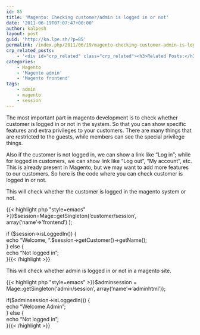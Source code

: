 ```yaml
---
id: 85
title: 'Magento: Checking customer/admin is logged in or not'
date: '2011-06-19T07:07:47+00:00'
author: kalpesh
layout: post
guid: 'http://ka.lpe.sh/?p=85'
permalink: /index.php/2011/06/19/magento-checking-customer-admin-is-logged-in-or-not/
crp_related_posts:
    - '<div id="crp_related" class="crp_related"><h3>Related Posts:</h3><ul><li><a href="http://ka.lpe.sh/2013/04/25/magento-check-if-any-particular-customer-is-currently-logged-in/"     class="crp_title">Magento: Check if any particular customer is currently logged in</a></li><li><a href="http://ka.lpe.sh/2011/06/19/magento-get-customer-details-customer-id-name-email/"     class="crp_title">Magento: Get customer details : customer id, name, email</a></li><li><a href="http://ka.lpe.sh/2011/06/19/magento-some-important-functions/"     class="crp_title">Magento: Some important functions</a></li><li><a href="http://ka.lpe.sh/2011/06/19/magento-get-and-set-variables-in-session/"     class="crp_title">Magento: Get and set variables in session</a></li><li><a href="http://ka.lpe.sh/2011/12/31/magento-register-guest-user-to-website-if-email-provided/"     class="crp_title">Magento: Register guest user to website if email provided</a></li></ul></div>'
categories:
    - Magento
    - 'Magento admin'
    - 'Magento frontend'
tags:
    - admin
    - magento
    - session
---
```


The most important part in magento development is to check whether customer is logged in or not in the system. So that you can show specific features and extra privileges to your customers. There are many things that are restricted to the guests, while members can see the special privilege things.

Also if the customer is not logged in, we can show a link like “Log in”; while for logged in customers, we can show link like “Log out”, “My account”, etc. This is already present in Magento, but we may want to add more features to our customers. So here is the code where you can check customer is logged in or not.

This will check whether the customer is logged in the magento system or not.

{{< highlight php "style=emacs" >}}$session=Mage::getSingleton(‘customer/session’, array(‘name’=>’frontend’) );

if ($session->isLoggedIn()) {  
 echo “Welcome, “.$session->getCustomer()->getName();  
} else {  
 echo “Not logged in”;  
}{{< /highlight >}}

This will check whether admin is logged in or not in a magento site.

{{< highlight php "style=emacs" >}}$adminsession = Mage::getSingleton(‘admin/session’, array(‘name’=>’adminhtml’));

if($adminsession->isLoggedIn()) {  
 echo “Welcome Admin”;  
} else {  
 echo “Not logged in”;  
}{{< /highlight >}}